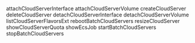 attachCloudServerInterface
attachCloudServerVolume
createCloudServer
deleteCloudServer
detachCloudServerInterface
detachCloudServerVolume
listCloudServerFlavorsExt
rebootBatchCloudServers
resizeCloudServer
showCloudServerQuota
showEcsJob
startBatchCloudServers
stopBatchCloudServers